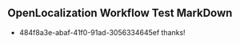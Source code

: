## OpenLocalization Workflow Test MarkDown
* 484f8a3e-abaf-41f0-91ad-3056334645ef 
thanks!<!--HONumber=Jul16_HO2-->